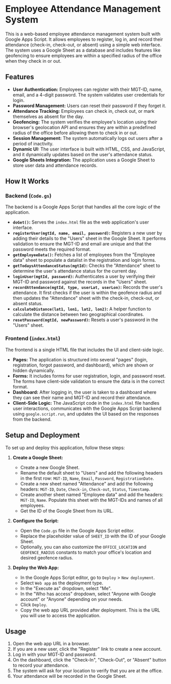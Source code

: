 # Employee Attendance Management System

This is a web-based employee attendance management system built with Google Apps Script. It allows employees to register, log in, and record their attendance (check-in, check-out, or absent) using a simple web interface. The system uses a Google Sheet as a database and includes features like geofencing to ensure employees are within a specified radius of the office when they check in or out.

## Features

- **User Authentication:** Employees can register with their MGT-ID, name, email, and a 4-digit password. The system validates user credentials for login.
- **Password Management:** Users can reset their password if they forget it.
- **Attendance Tracking:** Employees can check in, check out, or mark themselves as absent for the day.
- **Geofencing:** The system verifies the employee's location using their browser's geolocation API and ensures they are within a predefined radius of the office before allowing them to check in or out.
- **Session Management:** The system automatically logs out users after a period of inactivity.
- **Dynamic UI:** The user interface is built with HTML, CSS, and JavaScript, and it dynamically updates based on the user's attendance status.
- **Google Sheets Integration:** The application uses a Google Sheet to store user data and attendance records.

## How It Works

### Backend (`Code.gs`)

The backend is a Google Apps Script that handles all the core logic of the application.

- **`doGet()`:** Serves the `index.html` file as the web application's user interface.
- **`registerUser(mgtId, name, email, password)`:** Registers a new user by adding their details to the "Users" sheet in the Google Sheet. It performs validation to ensure the MGT-ID and email are unique and that the password meets the required format.
- **`getEmployeeData()`:** Fetches a list of employees from the "Employee data" sheet to populate a datalist in the registration and login forms.
- **`getTodaysAttendanceStatus(mgtId)`:** Checks the "Attendance" sheet to determine the user's attendance status for the current day.
- **`loginUser(mgtId, password)`:** Authenticates a user by verifying their MGT-ID and password against the records in the "Users" sheet.
- **`recordAttendance(mgtId, type, userLat, userLon)`:** Records the user's attendance. It first checks if the user is within the geofence radius and then updates the "Attendance" sheet with the check-in, check-out, or absent status.
- **`calculateDistance(lat1, lon1, lat2, lon2)`:** A helper function to calculate the distance between two geographical coordinates.
- **`resetPassword(mgtId, newPassword)`:** Resets a user's password in the "Users" sheet.

### Frontend (`index.html`)

The frontend is a single HTML file that includes the UI and client-side logic.

- **Pages:** The application is structured into several "pages" (login, registration, forgot password, and dashboard), which are shown or hidden dynamically.
- **Forms:** It includes forms for user registration, login, and password reset. The forms have client-side validation to ensure the data is in the correct format.
- **Dashboard:** After logging in, the user is taken to a dashboard where they can see their name and MGT-ID and record their attendance.
- **Client-Side Logic:** The JavaScript code in the `index.html` file handles user interactions, communicates with the Google Apps Script backend using `google.script.run`, and updates the UI based on the responses from the backend.

## Setup and Deployment

To set up and deploy this application, follow these steps:

1.  **Create a Google Sheet:**
    *   Create a new Google Sheet.
    *   Rename the default sheet to "Users" and add the following headers in the first row: `MGT-ID`, `Name`, `Email`, `Password`, `RegistrationDate`.
    *   Create a new sheet named "Attendance" and add the following headers: `MGT-ID`, `Date`, `Check-in`, `Check-out`, `Status`, `Timestamp`.
    *   Create another sheet named "Employee data" and add the headers: `MGT-ID`, `Name`. Populate this sheet with the MGT-IDs and names of all employees.
    *   Get the ID of the Google Sheet from its URL.

2.  **Configure the Script:**
    *   Open the `Code.gs` file in the Google Apps Script editor.
    *   Replace the placeholder value of `SHEET_ID` with the ID of your Google Sheet.
    *   Optionally, you can also customize the `OFFICE_LOCATION` and `GEOFENCE_RADIUS` constants to match your office's location and desired geofence radius.

3.  **Deploy the Web App:**
    *   In the Google Apps Script editor, go to `Deploy` > `New deployment`.
    *   Select `Web app` as the deployment type.
    *   In the "Execute as" dropdown, select "Me".
    *   In the "Who has access" dropdown, select "Anyone with Google account" or "Anyone" depending on your needs.
    *   Click `Deploy`.
    *   Copy the web app URL provided after deployment. This is the URL you will use to access the application.

## Usage

1.  Open the web app URL in a browser.
2.  If you are a new user, click the "Register" link to create a new account.
3.  Log in with your MGT-ID and password.
4.  On the dashboard, click the "Check-In", "Check-Out", or "Absent" button to record your attendance.
5.  The system will ask for your location to verify that you are at the office.
6.  Your attendance will be recorded in the Google Sheet.
